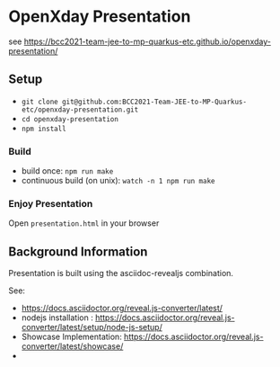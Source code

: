 # OpenXday Presentation

see https://bcc2021-team-jee-to-mp-quarkus-etc.github.io/openxday-presentation/

## Setup

- `git clone git@github.com:BCC2021-Team-JEE-to-MP-Quarkus-etc/openxday-presentation.git`
- `cd openxday-presentation`
- `npm install`
 
### Build
- build once: `npm run make`
- continuous build (on unix): `watch -n 1 npm run make`

### Enjoy Presentation

Open `presentation.html` in your browser

## Background Information
Presentation is built using the asciidoc-revealjs combination.

See:
* https://docs.asciidoctor.org/reveal.js-converter/latest/
* nodejs installation : https://docs.asciidoctor.org/reveal.js-converter/latest/setup/node-js-setup/
* Showcase Implementation: https://docs.asciidoctor.org/reveal.js-converter/latest/showcase/
* 

